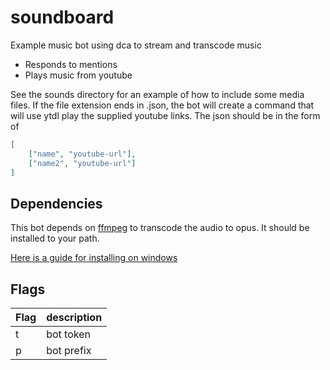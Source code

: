 # soundboard
Example music bot using dca to stream and transcode music
- Responds to mentions
- Plays music from youtube

See the sounds directory for an example of how to include some media files.
If the file extension ends in .json, the bot will create a command that will use ytdl play the supplied youtube links. The json should be in the form of
```json
[
	["name", "youtube-url"],
	["name2", "youtube-url"]
]
```

## Dependencies
This bot depends on [ffmpeg](https://ffmpeg.org) to transcode the audio to opus.
It should be installed to your path.

[Here is a guide for installing on windows](https://github.com/adaptlearning/adapt_authoring/wiki/Installing-FFmpeg)

## Flags

| Flag | description |
|------|-------------|
| t    | bot token   |
| p    | bot prefix  |
